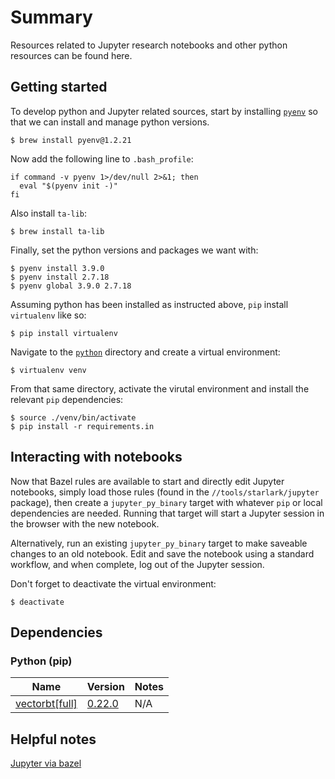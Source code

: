 # Summary

Resources related to Jupyter research notebooks and other python resources can be found here.

## Getting started

To develop python and Jupyter related sources, start by installing [`pyenv`](https://github.com/pyenv/pyenv) so that we
can install and manage python versions.

```
$ brew install pyenv@1.2.21
```
Now add the following line to `.bash_profile`:

```
if command -v pyenv 1>/dev/null 2>&1; then
  eval "$(pyenv init -)"
fi
```
Also install `ta-lib`:

```
$ brew install ta-lib
```

Finally, set the python versions and packages we want with:

```
$ pyenv install 3.9.0
$ pyenv install 2.7.18
$ pyenv global 3.9.0 2.7.18
```

Assuming python has been installed as instructed above, `pip` install `virtualenv` like so:

```
$ pip install virtualenv
```
Navigate to the [`python`](.) directory and create a virtual environment:

```
$ virtualenv venv
```

From that same directory, activate the virutal environment and install the relevant `pip` dependencies:

```
$ source ./venv/bin/activate
$ pip install -r requirements.in
```

## Interacting with notebooks

Now that Bazel rules are available to start and directly edit Jupyter notebooks, simply load those rules (found in the
`//tools/starlark/jupyter` package), then create a `jupyter_py_binary` target with whatever `pip` or local dependencies
are needed. Running that target will start a Jupyter session in the browser with the new notebook.

Alternatively, run an existing `jupyter_py_binary` target to make saveable changes to an old notebook. Edit and save the
notebook using a standard workflow, and when complete, log out of the Jupyter session.

Don't forget to deactivate the virtual environment:

```
$ deactivate
```

## Dependencies

### Python (pip)

| Name | Version | Notes |
|------|---------|-------|
| [vectorbt[full]](https://github.com/polakowo/vectorbt) | [0.22.0](https://pypi.org/project/vectorbt/0.22.0/) | N/A |

## Helpful notes

[Jupyter via bazel](https://github.com/bazelbuild/rules_python/issues/63)
